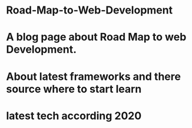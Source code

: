 # Road-Map-to-Web-Development
# A blog page about Road Map to web Development.
# About latest frameworks and there source where to start learn
# latest tech according 2020

